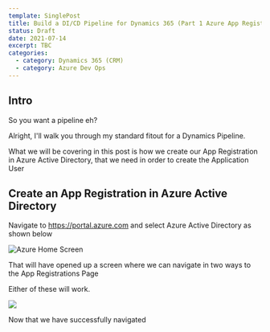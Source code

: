 ```yaml
---
template: SinglePost
title: Build a DI/CD Pipeline for Dynamics 365 (Part 1 Azure App Registration)
status: Draft
date: 2021-07-14
excerpt: TBC
categories:
  - category: Dynamics 365 (CRM)
  - category: Azure Dev Ops
---
```

## Intro

So you want a pipeline eh? 

Alright, I'll walk you through my standard fitout for a Dynamics Pipeline. 

What we will be covering in this post is how we create our App Registration in Azure Active Directory, that we need in order to create the Application User

## Create an App Registration in Azure Active Directory

Navigate to https://portal.azure.com and select Azure Active Directory as shown below

![Azure Home Screen](https://ucarecdn.com/8eed4f41-473a-4f05-87f9-f74a50cd1443/ "Azure Home Screen")

That will have opened up a screen where we can navigate in two ways to the App Registrations Page

Either of these will work. 

![](https://ucarecdn.com/6f556be4-33b3-4901-a1e2-e015ebd17696/)

Now that we have successfully navigated